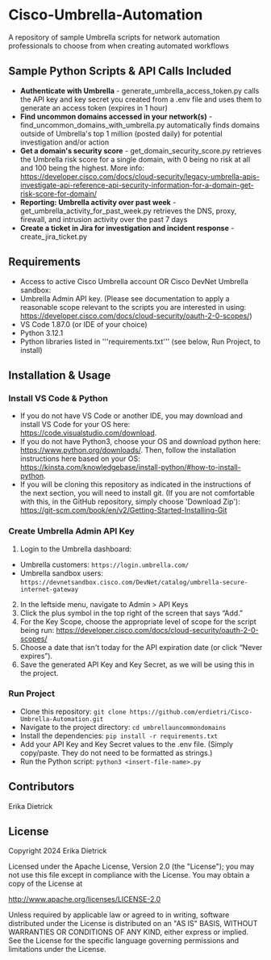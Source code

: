 # Cisco-Umbrella-Automation
A repository of sample Umbrella scripts for network automation professionals to choose from when creating automated workflows

## Sample Python Scripts & API Calls Included
* **Authenticate with Umbrella** - generate_umbrella_access_token.py calls the API key and key secret you created from a .env file and uses them to generate an access token (expires in 1 hour)
* **Find uncommon domains accessed in your network(s)** - find_uncommon_domains_with_umbrella.py automatically finds domains outside of Umbrella's top 1 million (posted daily) for potential investigation and/or action
* **Get a domain's security score** - get_domain_security_score.py retrieves the Umbrella risk score for a single domain, with 0 being no risk at all and 100 being the highest. More info: https://developer.cisco.com/docs/cloud-security/legacy-umbrella-apis-investigate-api-reference-api-security-information-for-a-domain-get-risk-score-for-domain/
* **Reporting: Umbrella activity over past week** - get_umbrella_activity_for_past_week.py retrieves the DNS, proxy, firewall, and intrusion activity over the past 7 days
* **Create a ticket in Jira for investigation and incident response** - create_jira_ticket.py


## Requirements
* Access to active Cisco Umbrella account OR Cisco DevNet Umbrella sandbox:
* Umbrella Admin API key. (Please see documentation to apply a reasonable scope relevant to the scripts you are interested in using: https://developer.cisco.com/docs/cloud-security/oauth-2-0-scopes/)
* VS Code 1.87.0 (or IDE of your choice)
* Python 3.12.1
* Python libraries listed in '''requirements.txt''' (see below, Run Project, to install)

## Installation & Usage
### Install VS Code & Python

* If you do not have VS Code or another IDE, you may download and install VS Code for your OS here: https://code.visualstudio.com/download.
* If you do not have Python3, choose your OS and download python here: https://www.python.org/downloads/. Then, follow the installation instructions here based on your OS: https://kinsta.com/knowledgebase/install-python/#how-to-install-python.
* If you will be cloning this repository as indicated in the instructions of the next section, you will need to install git. (If you are not comfortable with this, in the GitHub repository, simply choose 'Download Zip'): https://git-scm.com/book/en/v2/Getting-Started-Installing-Git

### Create Umbrella Admin API Key
1. Login to the Umbrella dashboard:
 * Umbrella customers: ```https://login.umbrella.com/```
 * Umbrella sandbox users: ```https://devnetsandbox.cisco.com/DevNet/catalog/umbrella-secure-internet-gateway```
2. In the leftside menu, navigate to Admin > API Keys
3. Click the plus symbol in the top right of the screen that says “Add.”
4. For the Key Scope, choose the appropriate level of scope for the script being run: https://developer.cisco.com/docs/cloud-security/oauth-2-0-scopes/
5. Choose a date that isn't today for the API expiration date (or click “Never expires”).
6. Save the generated API Key and Key Secret, as we will be using this in the project.
    
### Run Project
* Clone this repository:
```git clone https://github.com/erdietri/Cisco-Umbrella-Automation.git```
* Navigate to the project directory:
```cd umbrellauncommondomains```
* Install the dependencies:
```pip install -r requirements.txt```
* Add your API Key and Key Secret values to the .env file. (Simply copy/paste. They do not need to be formatted as strings.)
* Run the Python script:
```python3 <insert-file-name>.py```

## Contributors
Erika Dietrick

## License
Copyright 2024 Erika Dietrick

Licensed under the Apache License, Version 2.0 (the "License"); you may not use this file except in compliance with the License. You may obtain a copy of the License at

http://www.apache.org/licenses/LICENSE-2.0

Unless required by applicable law or agreed to in writing, software distributed under the License is distributed on an "AS IS" BASIS, WITHOUT WARRANTIES OR CONDITIONS OF ANY KIND, either express or implied. See the License for the specific language governing permissions and limitations under the License.